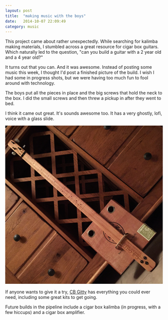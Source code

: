 ```yaml
---
layout: post
title:  "making music with the boys"
date:   2014-10-07 22:09:49
category: music
---
```


This project came about rather unexpectedly. While searching for kalimba making materials, I stumbled across a great resource for cigar box guitars. Which naturally led to the question, "can you build a guitar with a 2 year old and a 4 year old?"

It turns out that you can. And it was awesome. Instead of posting some music this week, I thought I'd post a finished picture of the build. I wish I had some in progress shots, but we were having too much fun to fool around with technology.

The boys put all the pieces in place and the big screws that hold the neck to the box. I did the small screws and then threw a pickup in after they went to bed.

I think it came out great. It's sounds awesome too. It has a very ghostly, lofi, voice with a glass slide.

![Cigar Box Guitar](/images/cigarboxguitar.jpg)

If anyone wants to give it a try, [CB Gitty](http://www.cbgitty.com) has everything you could ever need, including some great kits to get going.

Future builds in the pipeline include a cigar box kalimba (in progress, with a few hiccups) and a cigar box amplifier.
